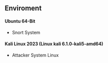 ## Enviroment

#### Ubuntu 64-Bit 
- Snort System 

#### Kali Linux 2023 (Linux kali 6.1.0-kali5-amd64)
- Attacker System Linux 
